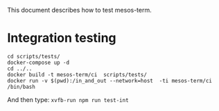 This document describes how to test mesos-term.

Integration testing
===================

```
cd scripts/tests/
docker-compose up -d
cd ../..
docker build -t mesos-term/ci  scripts/tests/
docker run -v $(pwd):/in_and_out --network=host  -ti mesos-term/ci  /bin/bash
```

And then type: `xvfb-run npm run test-int`

